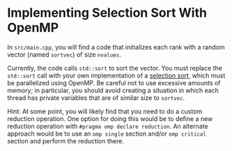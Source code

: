 # Implementing Selection Sort With OpenMP

In `src/main.cpp`, you will find a code that initializes each rank with a random vector (named `sortvec`) of size `nvalues`.

Currently, the code calls `std::sort` to sort the vector.
You must replace the `std::sort` call with your own implementation of a [selection sort](https://en.wikipedia.org/wiki/Selection_sort), which must be parallelized using OpenMP.
Be careful not to use excessive amounts of memory; in particular, you should avoid creating a situation in which each thread has private variables that are of similar size to `sortvec`.

Hint: At some point, you will likely find that you need to do a custom reduction operation.
One option for doing this would be to define a new reduction operation with `#pragma omp declare reduction`.
An alternate approach would be to use an `omp single` section and/or `omp critical` section and perform the reduction there.

